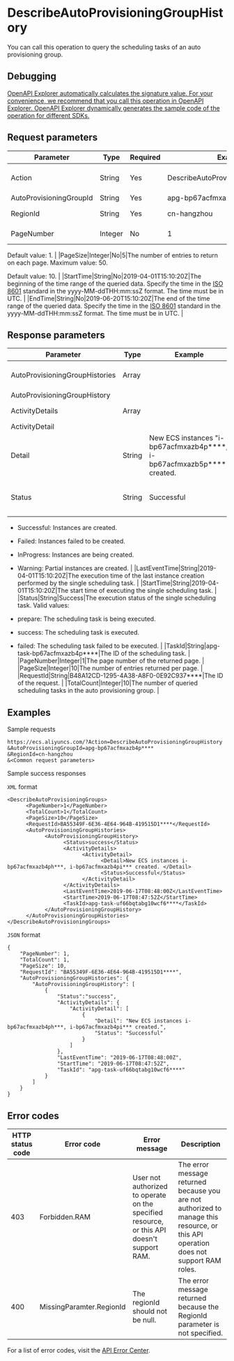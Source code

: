 # DescribeAutoProvisioningGroupHistory

You can call this operation to query the scheduling tasks of an auto provisioning group.

## Debugging

[OpenAPI Explorer automatically calculates the signature value. For your convenience, we recommend that you call this operation in OpenAPI Explorer. OpenAPI Explorer dynamically generates the sample code of the operation for different SDKs.](https://api.aliyun.com/#product=Ecs&api=DescribeAutoProvisioningGroupHistory&type=RPC&version=2014-05-26)

## Request parameters

|Parameter|Type|Required|Example|Description|
|---------|----|--------|-------|-----------|
|Action|String|Yes|DescribeAutoProvisioningGroupHistory|The operation that you want to perform. Set the value to DescribeAutoProvisioningGroupHistory. |
|AutoProvisioningGroupId|String|Yes|apg-bp67acfmxazb4p\*\*\*\*|The ID of the auto provisioning group. |
|RegionId|String|Yes|cn-hangzhou|The region ID of the auto provisioning group. |
|PageNumber|Integer|No|1|The number of the page to return. Pages start from page 1.

 Default value: 1. |
|PageSize|Integer|No|5|The number of entries to return on each page. Maximum value: 50.

 Default value: 10. |
|StartTime|String|No|2019-04-01T15:10:20Z|The beginning of the time range of the queried data. Specify the time in the [ISO 8601](~~25696~~) standard in the yyyy-MM-ddTHH:mm:ssZ format. The time must be in UTC. |
|EndTime|String|No|2019-06-20T15:10:20Z|The end of the time range of the queried data. Specify the time in the [ISO 8601](~~25696~~) standard in the yyyy-MM-ddTHH:mm:ssZ format. The time must be in UTC. |

## Response parameters

|Parameter|Type|Example|Description|
|---------|----|-------|-----------|
|AutoProvisioningGroupHistories|Array| |An array consisting of AutoProvisioningGroupHistory data. |
|AutoProvisioningGroupHistory| | | |
|ActivityDetails|Array| |An array consisting of ActivityDetail data. |
|ActivityDetail| | | |
|Detail|String|New ECS instances "i-bp67acfmxazb4p\*\*\*\*, i-bp67acfmxazb5p\*\*\*\*" created.|The execution details of instance creation performed by the single scheduling task. |
|Status|String|Successful|The execution status of instance creation performed by the single scheduling task. Valid values:

 -   Successful: Instances are created.
-   Failed: Instances failed to be created.
-   InProgress: Instances are being created.
-   Warning: Partial instances are created. |
|LastEventTime|String|2019-04-01T15:10:20Z|The execution time of the last instance creation performed by the single scheduling task. |
|StartTime|String|2019-04-01T15:10:20Z|The start time of executing the single scheduling task. |
|Status|String|Success|The execution status of the single scheduling task. Valid values:

 -   prepare: The scheduling task is being executed.
-   success: The scheduling task is executed.
-   failed: The scheduling task failed to be executed. |
|TaskId|String|apg-task-bp67acfmxazb4p\*\*\*\*|The ID of the scheduling task. |
|PageNumber|Integer|1|The page number of the returned page. |
|PageSize|Integer|10|The number of entries returned per page. |
|RequestId|String|B48A12CD-1295-4A38-A8F0-0E92C937\*\*\*\*|The ID of the request. |
|TotalCount|Integer|10|The number of queried scheduling tasks in the auto provisioning group. |

## Examples

Sample requests

```
https://ecs.aliyuncs.com/?Action=DescribeAutoProvisioningGroupHistory
&AutoProvisioningGroupId=apg-bp67acfmxazb4p****
&RegionId=cn-hangzhou
&<Common request parameters>
```

Sample success responses

`XML` format

```
<DescribeAutoProvisioningGroups>
      <PageNumber>1</PageNumber>
      <TotalCount>1</TotalCount>
      <PageSize>10</PageSize>
      <RequestId>BA55349F-6E36-4E64-964B-419515D1****</RequestId>
      <AutoProvisioningGroupHistories>
            <AutoProvisioningGroupHistory>
                  <Status>success</Status>
                  <ActivityDetails>
                        <ActivityDetail>
                              <Detail>New ECS instances i-bp67acfmxazb4ph***, i-bp67acfmxazb4pi*** created. </Detail>
                              <Status>Successful</Status>
                        </ActivityDetail>
                  </ActivityDetails>
                  <LastEventTime>2019-06-17T08:48:00Z</LastEventTime>
                  <StartTime>2019-06-17T08:47:52Z</StartTime>
                  <TaskId>apg-task-uf66bqtabg10wcf6****</TaskId>
            </AutoProvisioningGroupHistory>
      </AutoProvisioningGroupHistories>
</DescribeAutoProvisioningGroups>
```

`JSON` format

```
{
    "PageNumber": 1,
    "TotalCount": 1,
    "PageSize": 10,
    "RequestId": "BA55349F-6E36-4E64-964B-419515D1****",
    "AutoProvisioningGroupHistories": {
        "AutoProvisioningGroupHistory": [
            {
                "Status":"success",
                "ActivityDetails": {
                    "ActivityDetail": [
                        {
                            "Detail": "New ECS instances i-bp67acfmxazb4ph***, i-bp67acfmxazb4pi*** created.",
                            "Status": "Successful"
                        }
                    ]
                },
                "LastEventTime": "2019-06-17T08:48:00Z",
                "StartTime": "2019-06-17T08:47:52Z",
                "TaskId": "apg-task-uf66bqtabg10wcf6****"
            }
        ]
    }
}
```

## Error codes

|HTTP status code|Error code|Error message|Description|
|----------------|----------|-------------|-----------|
|403|Forbidden.RAM|User not authorized to operate on the specified resource, or this API doesn't support RAM.|The error message returned because you are not authorized to manage this resource, or this API operation does not support RAM roles.|
|400|MissingParamter.RegionId|The regionId should not be null.|The error message returned because the RegionId parameter is not specified.|

For a list of error codes, visit the [API Error Center](https://error-center.alibabacloud.com/status/product/Ecs).

